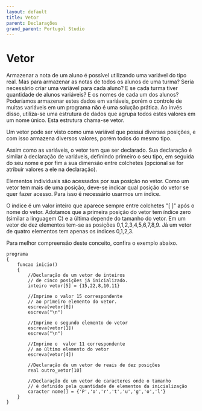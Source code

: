 ```yaml
---
layout: default
title: Vetor
parent: Declarações
grand_parent: Portugol Studio
---
```


# Vetor

Armazenar a nota de um aluno é possível utilizando uma variável do tipo real. Mas para armazenar as notas de todos os alunos de uma turma? Seria necessário criar uma variável para cada aluno? E se cada turma tiver quantidade de alunos variáveis? E os nomes de cada um dos alunos? Poderíamos armazenar estes dados em variáveis, porém o controle de muitas variáveis em um programa não é uma solução prática. Ao invés disso, utiliza-se uma estrutura de dados que agrupa todos estes valores em um nome único. Esta estrutura chama-se vetor.

Um vetor pode ser visto como uma variável que possui diversas posições, e com isso armazena diversos valores, porém todos do mesmo tipo.

Assim como as variáveis, o vetor tem que ser declarado. Sua declaração é similar à declaração de variáveis, definindo primeiro o seu tipo, em seguida do seu nome e por fim a sua dimensão entre colchetes (opcional se for atribuir valores a ele na declaração).

Elementos individuais são acessados por sua posição no vetor. Como um vetor tem mais de uma posição, deve-se indicar qual posição do vetor se quer fazer acesso. Para isso é necessário usarmos um índice.

O índice é um valor inteiro que aparece sempre entre colchetes "[ ]" após o nome do vetor. Adotamos que a primeira posição do vetor tem índice zero (similar a linguagem C) e a última depende do tamanho do vetor. Em um vetor de dez elementos tem-se as posições 0,1,2,3,4,5,6,7,8,9. Já um vetor de quatro elementos tem apenas os índices 0,1,2,3.

Para melhor compreensão deste conceito, confira o exemplo abaixo.

```
programa
{
	funcao inicio()
	{
		//Declaração de um vetor de inteiros
		// de cinco posições já inicializado.
		inteiro vetor[5] = {15,22,8,10,11}

		//Imprime o valor 15 correspondente 
		// ao primeiro elemento do vetor.
		escreva(vetor[0])
		escreva("\n")

		//Imprime o segundo elemento do vetor
		escreva(vetor[1])
		escreva("\n")

		//Imprime o  valor 11 correspondente 
		// ao último elemento do vetor
		escreva(vetor[4])
		
		//Declaração de um vetor de reais de dez posições
		real outro_vetor[10]

		//Declaração de um vetor de caracteres onde o tamanho
		// é definido pela quantidade de elementos da inicialização
		caracter nome[] = {'P','o','r','t','u','g','o','l'} 
	}
}

```

